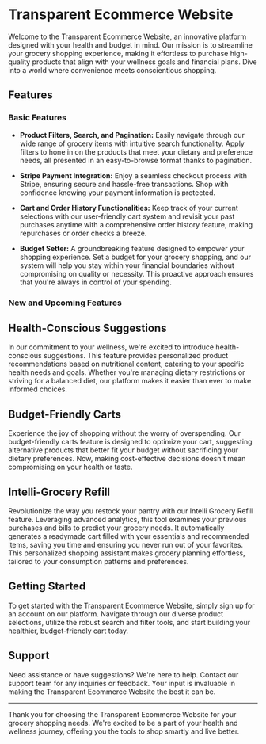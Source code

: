 
# Transparent Ecommerce Website

Welcome to the Transparent Ecommerce Website, an innovative platform designed with your health and budget in mind. Our mission is to streamline your grocery shopping experience, making it effortless to purchase high-quality products that align with your wellness goals and financial plans. Dive into a world where convenience meets conscientious shopping.

## Features

### Basic Features

- **Product Filters, Search, and Pagination:** Easily navigate through our wide range of grocery items with intuitive search functionality. Apply filters to hone in on the products that meet your dietary and preference needs, all presented in an easy-to-browse format thanks to pagination.

- **Stripe Payment Integration:** Enjoy a seamless checkout process with Stripe, ensuring secure and hassle-free transactions. Shop with confidence knowing your payment information is protected.

- **Cart and Order History Functionalities:** Keep track of your current selections with our user-friendly cart system and revisit your past purchases anytime with a comprehensive order history feature, making repurchases or order checks a breeze.

  
- **Budget Setter:** A groundbreaking feature designed to empower your shopping experience. Set a budget for your grocery shopping, and our system will help you stay within your financial boundaries without compromising on quality or necessity. This proactive approach ensures that you're always in control of your spending.

### New and Upcoming Features



## Health-Conscious Suggestions

In our commitment to your wellness, we're excited to introduce health-conscious suggestions. This feature provides personalized product recommendations based on nutritional content, catering to your specific health needs and goals. Whether you're managing dietary restrictions or striving for a balanced diet, our platform makes it easier than ever to make informed choices.

## Budget-Friendly Carts

Experience the joy of shopping without the worry of overspending. Our budget-friendly carts feature is designed to optimize your cart, suggesting alternative products that better fit your budget without sacrificing your dietary preferences. Now, making cost-effective decisions doesn't mean compromising on your health or taste.


## Intelli-Grocery Refill

Revolutionize the way you restock your pantry with our Intelli Grocery Refill feature. Leveraging advanced analytics, this tool examines your previous purchases and bills to predict your grocery needs. It automatically generates a readymade cart filled with your essentials and recommended items, saving you time and ensuring you never run out of your favorites. This personalized shopping assistant makes grocery planning effortless, tailored to your consumption patterns and preferences.



## Getting Started

To get started with the Transparent Ecommerce Website, simply sign up for an account on our platform. Navigate through our diverse product selections, utilize the robust search and filter tools, and start building your healthier, budget-friendly cart today.

## Support

Need assistance or have suggestions? We're here to help. Contact our support team for any inquiries or feedback. Your input is invaluable in making the Transparent Ecommerce Website the best it can be.

---

Thank you for choosing the Transparent Ecommerce Website for your grocery shopping needs. We're excited to be a part of your health and wellness journey, offering you the tools to shop smartly and live better.

